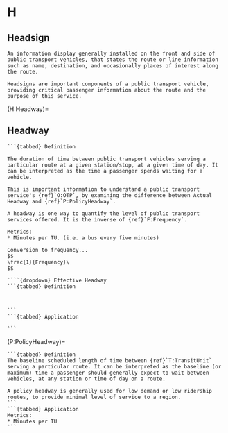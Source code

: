 # H

## Headsign
```{tabbed} Definition
An information display generally installed on the front and side of public transport vehicles, that states the route or line information such as name, destination, and occasionally places of interest along the route.

Headsigns are important components of a public transport vehicle, providing critical passenger information about the route and the purpose of this service.
```

(H:Headway)=
## Headway
````{dropdown} Actual Headway
```{tabbed} Definition

The duration of time between public transport vehicles serving a particular route at a given station/stop, at a given time of day. It can be interpreted as the time a passenger spends waiting for a vehicle.

This is important information to understand a public transport service's {ref}`O:OTP`, by examining the difference between Actual Headway and {ref}`P:PolicyHeadway`.

A headway is one way to quantify the level of public transport services offered. It is the inverse of {ref}`F:Frequency`.
````
```{tabbed} Application
Metrics:
* Minutes per TU. (i.e. a bus every five minutes)

Conversion to frequency...
$$
\frac{1}{Frequency}\
$$
```
````
````{dropdown} Effective Headway
```{tabbed} Definition



```
```{tabbed} Application

```
````
(P:PolicyHeadway)=
````{dropdown} Policy Headway
```{tabbed} Definition
The baseline scheduled length of time between {ref}`T:TransitUnit` serving a particular route. It can be interpreted as the baseline (or maximum) time a passenger should generally expect to wait between vehicles, at any station or time of day on a route.

A policy headway is generally used for low demand or low ridership routes, to provide minimal level of service to a region.
```
```{tabbed} Application
Metrics:
* Minutes per TU
```
````
